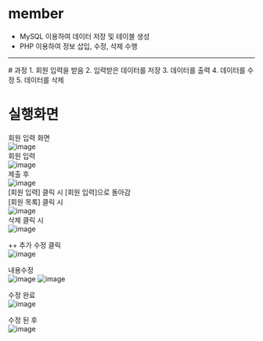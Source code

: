# member
- MySQL 이용하여 데이터 저장 및 테이블 생성
- PHP 이용하여 정보 삽입, 수정, 삭제 수행
<hr>
# 과정
1. 회원 입력을 받음
2. 입력받은 데이터를 저장
3. 데이터를 출력
4. 데이터를 수정
5. 데이터를 삭제

# 실행화면
회원 입력 화면<br>
![image](https://user-images.githubusercontent.com/89179991/172592177-b3af90cb-07bb-4f15-b48a-91db21301c7c.png)<br>
회원 입력<br>
![image](https://user-images.githubusercontent.com/89179991/172592585-016ce25b-0a01-4a08-893b-40013ab4d23e.png)<br>
제출 후<br>
![image](https://user-images.githubusercontent.com/89179991/172592676-b05967dc-7eea-4e32-941e-3709cf6ea533.png)<br>
[회원 입력] 클릭 시 [회원 입력]으로 돌아감<br>
[회원 목록] 클릭 시 <br>
![image](https://user-images.githubusercontent.com/89179991/172592847-3aacfe3b-e63f-4f63-8eea-7c0b53f3f6dd.png)<br>
삭제 클릭 시<br>
![image](https://user-images.githubusercontent.com/89179991/172592925-ae1ae27a-7594-4147-b8a3-4a27f1b75cf0.png)<br>


++ 추가
수정 클릭 <br>
![image](https://user-images.githubusercontent.com/89179991/172828417-6e30095c-36a2-42bd-a797-c3ef5c2b1238.png) <br>

내용수정<br>
![image](https://user-images.githubusercontent.com/89179991/172828583-10b8ff13-78ff-4ba7-9314-43c01eea2902.png)
![image](https://user-images.githubusercontent.com/89179991/172828659-0ce2a779-8dc9-485b-b26a-d8e889eb1e91.png)<br>

수정 완료<br>
![image](https://user-images.githubusercontent.com/89179991/172828755-b8099dba-9d33-43a4-b06d-1548a126aa2c.png)<br>

수정 된 후<br>
![image](https://user-images.githubusercontent.com/89179991/172828836-7b3eeb1e-41d0-47bd-b585-5f07ba24ec83.png)


